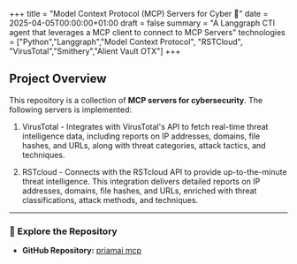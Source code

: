 +++
title = "Model Context Protocol (MCP) Servers for Cyber 🧩"
date = 2025-04-05T00:00:00+01:00
draft = false
summary = "A Langgraph CTI agent that leverages a MCP client to connect to MCP Servers"
technologies = ["Python","Langgraph","Model Context Protocol", "RSTCloud", "VirusTotal","Smithery","Alient Vault OTX"]
+++

## Project Overview

This repository is a collection of **MCP servers for cybersecurity**. The following servers is implemented:

1. VirusTotal - Integrates with VirusTotal's API to fetch real-time threat intelligence data, including reports on IP addresses, domains, file hashes, and URLs, along with threat categories, attack tactics, and techniques.

2. RSTcloud - Connects with the RSTcloud API to provide up-to-the-minute threat intelligence. This integration delivers detailed reports on IP addresses, domains, file hashes, and URLs, enriched with threat classifications, attack methods, and techniques.

---

### 🔗 Explore the Repository

- **GitHub Repository:** [priamai mcp](https://github.com/priamai/mcp)
